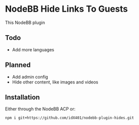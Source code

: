 # NodeBB Hide Links To Guests

This NodeBB plugin

## Todo

- Add more languages

## Planned
- Add admin config
- Hide other content, like images and videos

## Installation

Either through the NodeBB ACP or:

    npm i git+https://github.com/idX401/nodebb-plugin-hides.git
    
    
